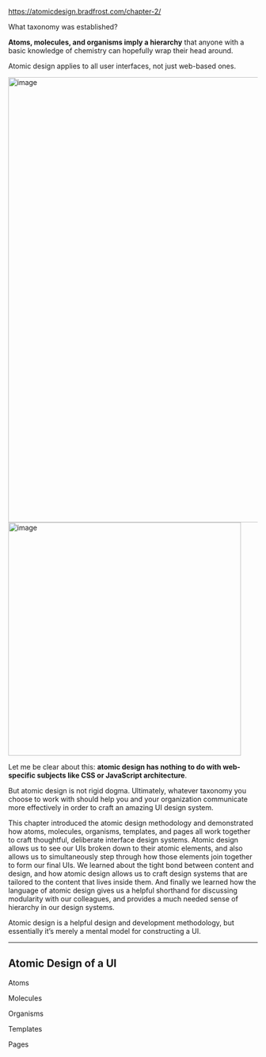 https://atomicdesign.bradfrost.com/chapter-2/

What taxonomy was established?

<b>Atoms, molecules, and organisms imply a hierarchy</b> that anyone with a basic knowledge of chemistry can hopefully wrap their head around.

Atomic design applies to all user interfaces, not just web-based ones.

<img width="897" alt="image" src="https://user-images.githubusercontent.com/61100293/214607550-7f9a99c2-2c2e-411f-927b-4e38b1b3ad86.png">

<img width="470" alt="image" src="https://user-images.githubusercontent.com/61100293/214608798-c2989120-9716-4c9c-845c-522768aafb51.png">

Let me be clear about this: <b>atomic design has nothing to do with web-specific subjects like CSS or JavaScript architecture</b>. 

But atomic design is not rigid dogma. Ultimately, whatever taxonomy you choose to work with should help you and your organization communicate more effectively in order to craft an amazing UI design system.

This chapter introduced the atomic design methodology and demonstrated how atoms, molecules, organisms, templates, and pages all work together to craft thoughtful, deliberate interface design systems. Atomic design allows us to see our UIs broken down to their atomic elements, and also allows us to simultaneously step through how those elements join together to form our final UIs. We learned about the tight bond between content and design, and how atomic design allows us to craft design systems that are tailored to the content that lives inside them. And finally we learned how the language of atomic design gives us a helpful shorthand for discussing modularity with our colleagues, and provides a much needed sense of hierarchy in our design systems.

Atomic design is a helpful design and development methodology, but essentially it’s merely a mental model for constructing a UI.

---
## Atomic Design of a UI

Atoms

Molecules

Organisms

Templates

Pages
